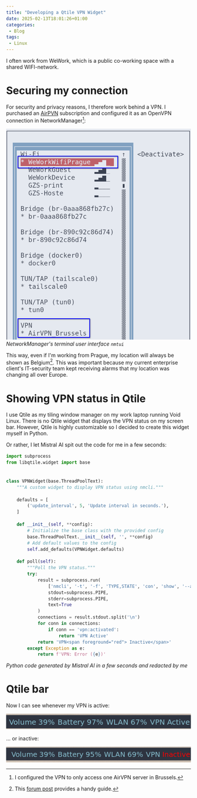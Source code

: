 ```yaml
---
title: "Developing a Qtile VPN Widget"
date: 2025-02-13T18:01:26+01:00
categories: 
 - Blog
tags: 
 - Linux
---
```


I often work from WeWork, which is a public co-working space with a shared WIFI-network. 

# Securing my connection

For security and privacy reasons, I therefore work behind a VPN. I purchased an [AirPVN](https://airvpn.org/) subscription and configured it as an OpenVPN connection in NetworkManager[^1]:

![](nmtui.png)
*NetworkManager's terminal user interface `nmtui`*

This way, even if I'm working from Prague, my location will always be shown as Belgium[^2]. This was important because my current enterprise client's IT-security team kept receiving alarms that my location was changing all over Europe.

# Showing VPN status in Qtile

I use Qtile as my tiling window manager on my work laptop running Void Linux. There is no Qtile widget that displays the VPN status on my screen bar. However, Qtile is highly customizable so I decided to create this widget myself in Python.

Or rather, I let Mistral AI spit out the code for me in a few seconds:


```python
import subprocess
from libqtile.widget import base


class VPNWidget(base.ThreadPoolText):
    """A custom widget to display VPN status using nmcli."""

    defaults = [
        ('update_interval', 5, 'Update interval in seconds.'),
    ]

    def __init__(self, **config):
        # Initialize the base class with the provided config
        base.ThreadPoolText.__init__(self, '', **config)
        # Add default values to the config
        self.add_defaults(VPNWidget.defaults)

    def poll(self):
        """Poll the VPN status."""
        try:
            result = subprocess.run(
                ['nmcli', '-t', '-f', 'TYPE,STATE', 'con', 'show', '--active'],
                stdout=subprocess.PIPE,
                stderr=subprocess.PIPE,
                text=True
            )
            connections = result.stdout.split('\n')
            for conn in connections:
                if conn == 'vpn:activated':
                    return 'VPN Active'
            return 'VPN<span foreground="red"> Inactive</span>'
        except Exception as e:
            return f'VPN: Error ({e})'
```
*Python code generated by Mistral AI in a few seconds and redacted by me* 

# Qtile bar

Now I can see whenever my VPN is active:

![](active.png)

... or inactive:

![](inactive.png)

[^1]: I configured the VPN to only access one AirVPN server in Brussels.
[^2]: This [forum post](https://airvpn.org/forums/topic/55115-airvpn-wireguard-networkmanager-linux/) provides a handy guide.

